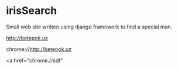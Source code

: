 # irisSearch
Small web site written using django framework to find a special man.

http://betepok.uz

chrome://http://betepok.uz

<a href="chrome://sdf"
